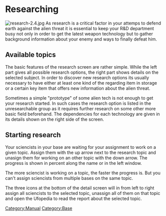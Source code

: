 # Researching

![](research-2.4.jpg "research-2.4.jpg") As research is a critical
factor in your attemps to defend earth against the alien threat it is
essential to keep your R&D department busy not only in order to get the
latest weapon technology but to gather background information about your
enemy and ways to finally defeat him.

## Available topics

The basic features of the research screen are rather simple. While the
left part gives all possible research options, the right part shows
details on the selected subject. In order to discover new research
options its usually necessary to have either at least one kind of the
regarding item in storage or a certain key item that offers new
information about the alien threat.

Sometimes a simple "prototype" of some alien tech is not enough to get
your research started. In such cases the research option is listed in
the unresearchable group as it requires further research on some other
more basic field beforehand. The dependencies for each technology are
given in its details shown on the right side of the screen.

## Starting research

Your sciencists in your base are waiting for your assignment to work on
a given topic. Assign them with the up arrow next to the research topic
and unasign them for working on an other topic with the down arrow. The
progress is shown in percent along the name or in the left window.

The more sciencist is working on a topic, the faster the progress is.
But you can't assign sciencists from multiple bases on the same topic.

The three icons at the bottom of the detail screen will in from left to
right assign all sciencists to the selected topic, unassign all of them
on that topic and open the Ufopedia to read the report about the
selected topic.

[Category:Manual](Category:Manual "wikilink")
[Category:Base](Category:Base "wikilink")